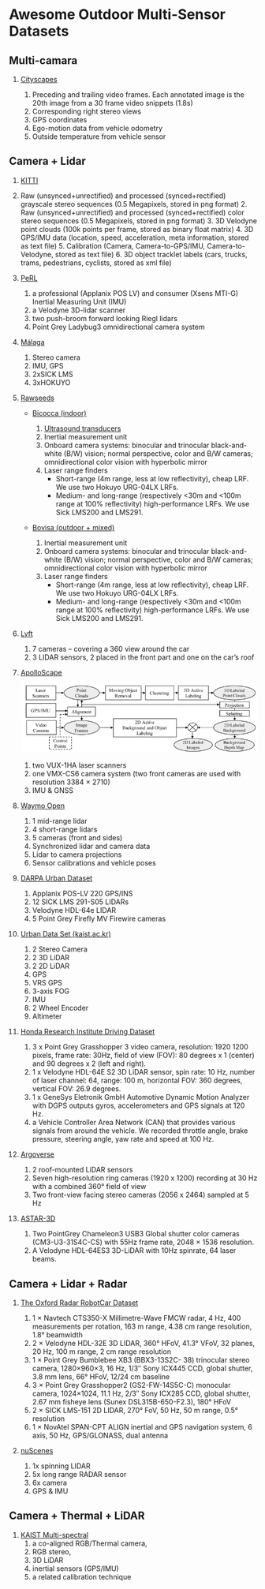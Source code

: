 # Awesome Outdoor Multi-Sensor Datasets

## Multi-camara

1. [Cityscapes](https://www.cityscapes-dataset.com/)

   1. Preceding and trailing video frames. Each annotated image is the 20th image from a 30 frame video snippets (1.8s)
   2. Corresponding right stereo views
   3. GPS coordinates
   4. Ego-motion data from vehicle odometry
   5. Outside temperature from vehicle sensor


## Camera + Lidar

1. [KITTI](http://www.cvlibs.net/datasets/kitti/raw_data.php)
1. Raw (unsynced+unrectified) and processed (synced+rectified) grayscale stereo sequences (0.5 Megapixels, stored in png format)
   2. Raw (unsynced+unrectified) and processed (synced+rectified) color stereo sequences (0.5 Megapixels, stored in png format)
   3. 3D Velodyne point clouds (100k points per frame, stored as binary float matrix)
   4. 3D GPS/IMU data (location, speed, acceleration, meta information, stored as text file)
   5. Calibration (Camera, Camera-to-GPS/IMU, Camera-to-Velodyne, stored as text file)
   6. 3D object tracklet labels (cars, trucks, trams, pedestrians, cyclists, stored as xml file)


2. [PeRL](http://robots.engin.umich.edu/SoftwareData/Ford)
   1. a professional (Applanix POS LV) and consumer (Xsens MTI-G) Inertial Measuring Unit (IMU)
   2. a Velodyne 3D-lidar scanner
   3. two push-broom forward looking Riegl lidars
   4. Point Grey Ladybug3 omnidirectional camera system

3. [Málaga](https://www.mrpt.org/MalagaUrbanDataset)

   1. Stereo camera
   2. IMU, GPS
   3. 2xSICK LMS
   4. 3xHOKUYO

4. [Rawseeds](http://www.rawseeds.org/home/)

   - [Bicocca (indoor)](http://www.rawseeds.org/rs/datasets/view/6)

     1. [Ultrasound transducers](http://www.rawseeds.org/home/2007/12/15/ultrasonic-sensors/)
     2. Inertial measurement unit
     3. Onboard camera systems: binocular and trinocular black-and-white (B/W) vision; normal perspective, color and B/W cameras; omnidirectional color vision with hyperbolic mirror
     4. Laser range finders
     	- Short-range (4m range, less at low reflectivity), cheap LRF. We use two Hokuyo URG-04LX LRFs. 
     	- Medium- and long-range (respectively <30m and <100m range at 100% reflectivity) high-performance LRFs. We use Sick LMS200 and LMS291. 
   - [Bovisa (outdoor + mixed)](http://www.rawseeds.org/rs/datasets/view/7)
     1. Inertial measurement unit
     2. Onboard camera systems: binocular and trinocular black-and-white (B/W) vision; normal perspective, color and B/W cameras; omnidirectional color vision with hyperbolic mirror
     3. Laser range finders
        - Short-range (4m range, less at low reflectivity), cheap LRF. We use two Hokuyo URG-04LX LRFs. 
        - Medium- and long-range (respectively <30m and <100m range at 100% reflectivity) high-performance LRFs. We use Sick LMS200 and LMS291. 

5. [Lyft](https://self-driving.lyft.com/level5/data/)

   1. 7 cameras – covering a 360 view around the car
   2. 3 LIDAR sensors, 2 placed in the front part and one on the car’s roof

6. [ApolloScape](http://apolloscape.auto/)

   ![ApolloScapeWorkflow](ApolloScapeWorkflow.png)

   1. two VUX-1HA laser scanners
   2. one VMX-CS6 camera system (two front cameras are used with resolution 3384 × 2710)
   3. IMU & GNSS

7. [Waymo Open](https://waymo.com/open)

   1. 1 mid-range lidar
   2. 4 short-range lidars
   3. 5 cameras (front and sides)
   4. Synchronized lidar and camera data
   5. Lidar to camera projections
   6. Sensor calibrations and vehicle poses

8. [DARPA Urban Dataset](http://grandchallenge.mit.edu/wiki/index.php?title=PublicData)

   1. Applanix POS-LV 220 GPS/INS
   2. 12 SICK LMS 291-S05 LIDARs
   3. Velodyne HDL-64e LIDAR
   4. 5 Point Grey Firefly MV Firewire cameras

9. [Urban Data Set (kaist.ac.kr)](https://irap.kaist.ac.kr/dataset/system.html)

   1. 2 Stereo Camera
   2. 2 3D LiDAR
   3. 2 2D LiDAR
   4. GPS
   5. VRS GPS
   6. 3-axis FOG
   7. IMU
   8. 2 Wheel Encoder
   9. Altimeter

10. [Honda Research Institute Driving Dataset](https://usa.honda-ri.com/hdd)

    1. 3 x Point Grey Grasshopper 3 video camera, resolution: 1920 1200 pixels, frame rate: 30Hz, field of view (FOV): 80 degrees x 1 (center) and 90 degrees x 2 (left and right).
    2. 1 x Velodyne HDL-64E S2 3D LiDAR sensor, spin rate: 10 Hz, number of laser channel: 64, range: 100 m, horizontal FOV: 360 degrees, vertical FOV: 26.9 degrees.
    3. 1 x GeneSys Eletronik GmbH Automotive Dynamic Motion Analyzer with DGPS outputs gyros, accelerometers and GPS signals at 120 Hz.
    4. a Vehicle Controller Area Network (CAN) that provides various signals from around the vehicle. We recorded throttle angle, brake pressure, steering angle, yaw rate and speed at 100 Hz.

11. [Argoverse](https://www.argoverse.org/data.html)

    1. 2 roof-mounted LiDAR sensors
    2. Seven high-resolution ring cameras (1920 x 1200) recording at 30 Hz with a combined 360° field of view
    3. Two front-view facing stereo cameras (2056 x 2464) sampled at 5 Hz

12. [ASTAR-3D](https://github.com/I2RDL2/ASTAR-3D#Dataset)

    1. Two PointGrey Chameleon3 USB3 Global shutter color cameras (CM3-U3-31S4C-CS) with 55Hz frame rate, 2048 × 1536 resolution.
    2. A Velodyne HDL-64ES3 3D-LiDAR with 10Hz spinrate, 64 laser beams.

## Camera + Lidar + Radar

1. [The Oxford Radar RobotCar Dataset](https://ieeexplore.ieee.org/abstract/document/9196884)

   1. 1 × Navtech CTS350-X Millimetre-Wave FMCW radar, 4 Hz, 400 measurements per rotation, 163 m range, 4.38 cm range resolution, 1.8° beamwidth
   2. 2 × Velodyne HDL-32E 3D LIDAR, 360° HFoV, 41.3° VFoV, 32 planes, 20 Hz, 100 m range, 2 cm range resolution
   3. 1 × Point Grey Bumblebee XB3 (BBX3-13S2C- 38) trinocular stereo camera, 1280×960×3, 16 Hz, 1/3″ Sony ICX445 CCD, global shutter, 3.8 mm lens, 66° HFoV, 12/24 cm baseline
   4. 3 × Point Grey Grasshopper2 (GS2-FW-14S5C-C) monocular camera, 1024×1024, 11.1 Hz, 2/3″ Sony ICX285 CCD, global shutter, 2.67 mm fisheye lens (Sunex DSL315B-650-F2.3), 180° HFoV
   5. 2 × SICK LMS-151 2D LIDAR, 270° FoV, 50 Hz, 50 m range, 0.5° resolution
   6. 1 × NovAtel SPAN-CPT ALIGN inertial and GPS navigation system, 6 axis, 50 Hz, GPS/GLONASS, dual antenna

2. [nuScenes](https://www.nuscenes.org/)

   1. 1x spinning LIDAR
   2. 5x long range RADAR sensor
   3. 6x camera
   4. GPS & IMU

## Camera + Thermal + LiDAR

1. [KAIST Multi-spectral](https://sites.google.com/view/multispectral/home)
   1. a co-aligned RGB/Thermal camera, 
   2. RGB stereo, 
   3. 3D LiDAR
   4. inertial sensors (GPS/IMU)
   5. a related calibration technique